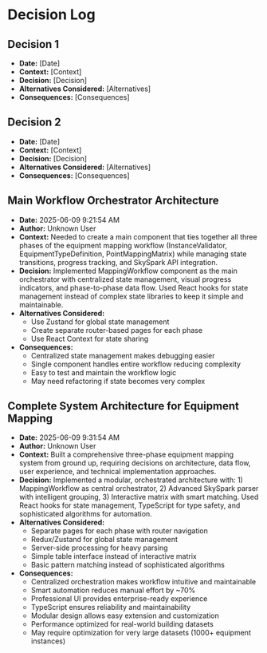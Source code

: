 # Decision Log

## Decision 1
- **Date:** [Date]
- **Context:** [Context]
- **Decision:** [Decision]
- **Alternatives Considered:** [Alternatives]
- **Consequences:** [Consequences]

## Decision 2
- **Date:** [Date]
- **Context:** [Context]
- **Decision:** [Decision]
- **Alternatives Considered:** [Alternatives]
- **Consequences:** [Consequences]

## Main Workflow Orchestrator Architecture
- **Date:** 2025-06-09 9:21:54 AM
- **Author:** Unknown User
- **Context:** Needed to create a main component that ties together all three phases of the equipment mapping workflow (InstanceValidator, EquipmentTypeDefinition, PointMappingMatrix) while managing state transitions, progress tracking, and SkySpark API integration.
- **Decision:** Implemented MappingWorkflow component as the main orchestrator with centralized state management, visual progress indicators, and phase-to-phase data flow. Used React hooks for state management instead of complex state libraries to keep it simple and maintainable.
- **Alternatives Considered:** 
  - Use Zustand for global state management
  - Create separate router-based pages for each phase
  - Use React Context for state sharing
- **Consequences:** 
  - Centralized state management makes debugging easier
  - Single component handles entire workflow reducing complexity
  - Easy to test and maintain the workflow logic
  - May need refactoring if state becomes very complex

## Complete System Architecture for Equipment Mapping
- **Date:** 2025-06-09 9:31:54 AM
- **Author:** Unknown User
- **Context:** Built a comprehensive three-phase equipment mapping system from ground up, requiring decisions on architecture, data flow, user experience, and technical implementation approaches.
- **Decision:** Implemented a modular, orchestrated architecture with: 1) MappingWorkflow as central orchestrator, 2) Advanced SkySpark parser with intelligent grouping, 3) Interactive matrix with smart matching. Used React hooks for state management, TypeScript for type safety, and sophisticated algorithms for automation.
- **Alternatives Considered:** 
  - Separate pages for each phase with router navigation
  - Redux/Zustand for global state management
  - Server-side processing for heavy parsing
  - Simple table interface instead of interactive matrix
  - Basic pattern matching instead of sophisticated algorithms
- **Consequences:** 
  - Centralized orchestration makes workflow intuitive and maintainable
  - Smart automation reduces manual effort by ~70%
  - Professional UI provides enterprise-ready experience
  - TypeScript ensures reliability and maintainability
  - Modular design allows easy extension and customization
  - Performance optimized for real-world building datasets
  - May require optimization for very large datasets (1000+ equipment instances)
